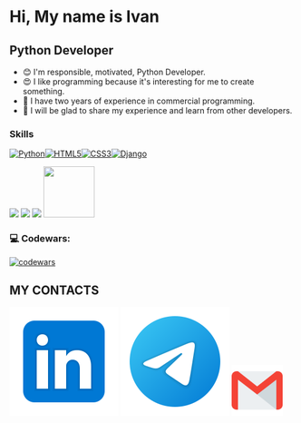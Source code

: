 Hi, My name is Ivan
============================================================================================================================

Python Developer 
----------------

* 😊 I'm responsible, motivated, Python Developer.
* 😍 I like programming because it's interesting for me to create something.
* 🐞 I have two years of experience in commercial programming.
* 👯 I will be glad to share my experience and learn from other developers.

### Skills


<p align="left">
<a href="https://www.python.org/" target="_blank" rel="noreferrer"><img src="https://raw.githubusercontent.com/danielcranney/readme-generator/main/public/icons/skills/python-colored.svg" width="36" height="36" alt="Python" /></a><a href="https://developer.mozilla.org/en-US/docs/Glossary/HTML5" target="_blank" rel="noreferrer"><img src="https://raw.githubusercontent.com/danielcranney/readme-generator/main/public/icons/skills/html5-colored.svg" width="36" height="36" alt="HTML5" /></a><a href="https://www.w3.org/TR/CSS/#css" target="_blank" rel="noreferrer"><img src="https://raw.githubusercontent.com/danielcranney/readme-generator/main/public/icons/skills/css3-colored.svg" width="36" height="36" alt="CSS3" /></a><a href="https://www.djangoproject.com/" target="_blank" rel="noreferrer"><img src="https://raw.githubusercontent.com/danielcranney/readme-generator/main/public/icons/skills/django-colored.svg" width="36" height="36" alt="Django" /></a>
</p>

[<img src="https://raw.githubusercontent.com/danielcranney/readme-generator/main/public/icons/skills/python-colored.svg">](https://www.python.org/)
[<img src="https://raw.githubusercontent.com/danielcranney/readme-generator/main/public/icons/skills/html5-colored.svg">](https://developer.mozilla.org/en-US/docs/Glossary/HTML5)
[<img src="https://raw.githubusercontent.com/danielcranney/readme-generator/main/public/icons/skills/css3-colored.svg">](https://www.w3.org/TR/CSS/#css)
[<img src="https://raw.githubusercontent.com/danielcranney/readme-generator/main/public/icons/skills/django-colored.svg" width="90px" height="90px">](https://www.djangoproject.com/)

### 💻 Codewars:

[![codewars](https://www.codewars.com/users/Infinity228007/badges/large)](https://www.codewars.com/users/Infinity228007)

## MY CONTACTS
[<img src="./svg/Linkedin.svg">](https://www.linkedin.com/in/%D0%B8%D0%B2%D0%B0%D0%BD-%D0%BF%D0%BE%D1%80%D0%BE%D0%B7%D0%BE%D0%B2-b28a2b297/?lipi=urn%3Ali%3Apage%3Ad_flagship3_feed%3BwZTy%2FzsOTZmdUJpNWz5CvA%3D%3D)
[<img src="./svg/telegram.svg">](https://t.me/ivanporozov)
[<img src="./svg/gmail.svg" width="90px" height="90px">](mailto:porozovivan090@gmail.com)
